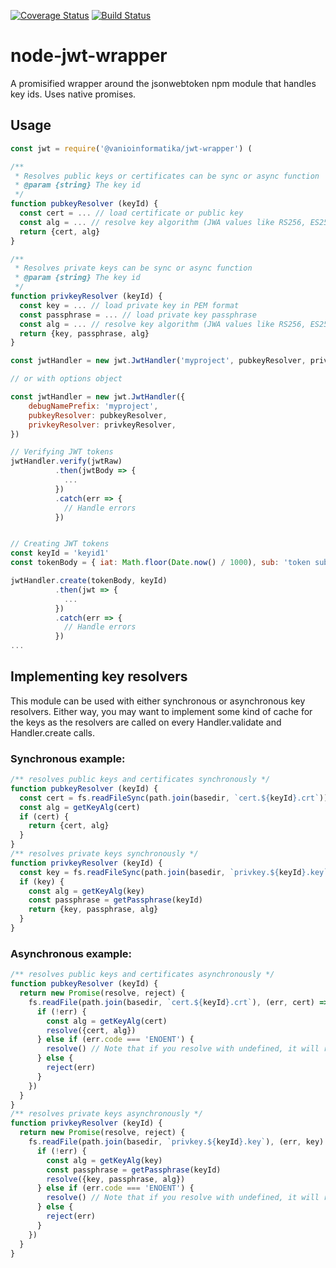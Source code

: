 [![Coverage Status](https://coveralls.io/repos/github/vanioinformatika/node-jwt-wrapper/badge.svg?branch=master)](https://coveralls.io/github/vanioinformatika/node-jwt-wrapper?branch=master)
[![Build Status](https://travis-ci.org/vanioinformatika/node-jwt-wrapper.svg?branch=master)](https://travis-ci.org/vanioinformatika/node-jwt-wrapper)

# node-jwt-wrapper
A promisified wrapper around the jsonwebtoken npm module that handles key ids.
Uses native promises.

## Usage

```js
const jwt = require('@vanioinformatika/jwt-wrapper') (

/**
 * Resolves public keys or certificates can be sync or async function
 * @param {string} The key id
 */
function pubkeyResolver (keyId) {
  const cert = ... // load certificate or public key
  const alg = ... // resolve key algorithm (JWA values like RS256, ES256, etc.)
  return {cert, alg}
}

/**
 * Resolves private keys can be sync or async function
 * @param {string} The key id
 */
function privkeyResolver (keyId) {
  const key = ... // load private key in PEM format
  const passphrase = ... // load private key passphrase
  const alg = ... // resolve key algorithm (JWA values like RS256, ES256, etc.)
  return {key, passphrase, alg}
}

const jwtHandler = new jwt.JwtHandler('myproject', pubkeyResolver, privkeyResolver)

// or with options object

const jwtHandler = new jwt.JwtHandler({
    debugNamePrefix: 'myproject',
    pubkeyResolver: pubkeyResolver,
    privkeyResolver: privkeyResolver,
})

// Verifying JWT tokens
jwtHandler.verify(jwtRaw)
          .then(jwtBody => {
            ...
          })
          .catch(err => {
            // Handle errors
          })


// Creating JWT tokens
const keyId = 'keyid1'
const tokenBody = { iat: Math.floor(Date.now() / 1000), sub: 'token subject', iss: 'issuer1', aud: 'audience1' }

jwtHandler.create(tokenBody, keyId)
          .then(jwt => {
            ...
          })
          .catch(err => {
            // Handle errors
          })
...
```

## Implementing key resolvers

This module can be used with either synchronous or asynchronous key resolvers. Either way, you may want to implement some kind of cache for the keys as the resolvers are called on every Handler.validate and Handler.create calls.

### Synchronous example:
```js
/** resolves public keys and certificates synchronously */
function pubkeyResolver (keyId) {
  const cert = fs.readFileSync(path.join(basedir, `cert.${keyId}.crt`))
  const alg = getKeyAlg(cert)
  if (cert) {
    return {cert, alg}
  }
}
/** resolves private keys synchronously */
function privkeyResolver (keyId) {
  const key = fs.readFileSync(path.join(basedir, `privkey.${keyId}.key`))
  if (key) {
    const alg = getKeyAlg(key)
    const passphrase = getPassphrase(keyId)
    return {key, passphrase, alg}
  }
}
```

### Asynchronous example:
```js
/** resolves public keys and certificates asynchronously */
function pubkeyResolver (keyId) {
  return new Promise(resolve, reject) {
    fs.readFile(path.join(basedir, `cert.${keyId}.crt`), (err, cert) => {
      if (!err) {
        const alg = getKeyAlg(cert)
        resolve({cert, alg})
      } else if (err.code === 'ENOENT') {
        resolve() // Note that if you resolve with undefined, it will result in UnknownKeyIdError
      } else {
        reject(err)
      }
    })
  }
}
/** resolves private keys asynchronously */
function privkeyResolver (keyId) {
  return new Promise(resolve, reject) {
    fs.readFile(path.join(basedir, `privkey.${keyId}.key`), (err, key) => {
      if (!err) {
        const alg = getKeyAlg(key)
        const passphrase = getPassphrase(keyId)
        resolve({key, passphrase, alg})
      } else if (err.code === 'ENOENT') {
        resolve() // Note that if you resolve with undefined, it will result in UnknownKeyIdError
      } else {
        reject(err)
      }
    })
  }
}
```
